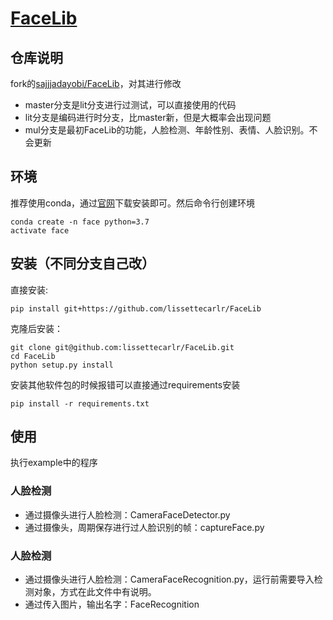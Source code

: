 # [FaceLib](https://github.com/lissettecarlr/FaceLib)

## 仓库说明
fork的[sajjjadayobi/FaceLib](https://github.com/sajjjadayobi/FaceLib)，对其进行修改
* master分支是lit分支进行过测试，可以直接使用的代码
* lit分支是编码进行时分支，比master新，但是大概率会出现问题
* mul分支是最初FaceLib的功能，人脸检测、年龄性别、表情、人脸识别。不会更新

## 环境
推荐使用conda，通过[官网](https://www.anaconda.com/products/distribution#macos)下载安装即可。然后命令行创建环境
```
conda create -n face python=3.7
activate face
```


## 安装（不同分支自己改）
直接安装:
```
pip install git+https://github.com/lissettecarlr/FaceLib
```
克隆后安装：
```
git clone git@github.com:lissettecarlr/FaceLib.git
cd FaceLib
python setup.py install
```
安装其他软件包的时候报错可以直接通过requirements安装
```
pip install -r requirements.txt
```

## 使用
执行example中的程序
### 人脸检测

* 通过摄像头进行人脸检测：CameraFaceDetector.py
* 通过摄像头，周期保存进行过人脸识别的帧：captureFace.py

### 人脸检测
* 通过摄像头进行人脸检测：CameraFaceRecognition.py，运行前需要导入检测对象，方式在此文件中有说明。
* 通过传入图片，输出名字：FaceRecognition